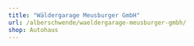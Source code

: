 ```yaml
---
title: "Wäldergarage Meusburger GmbH"
url: /alberschwende/waeldergarage-meusburger-gmbh/
shop: Autohaus
---
```

